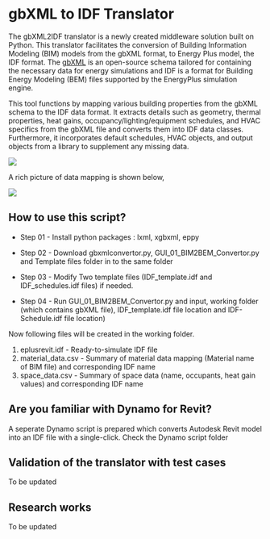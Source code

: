# gbXML to IDF Translator
The gbXML2IDF translator is a newly created middleware solution built on Python. This translator facilitates the conversion of Building Information Modeling (BIM) models from the gbXML format, to Energy Plus model, the IDF format. The [gbXML](https://www.gbxml.org/) is an open-source schema tailored for containing the necessary data for energy simulations and IDF is a format for Building Energy Modeling (BEM) files supported by the EnergyPlus simulation engine.

This tool functions by mapping various building properties from the gbXML schema to the IDF data format. It extracts details such as geometry, thermal properties, heat gains, occupancy/lighting/equipment schedules, and HVAC specifics from the gbXML file and converts them into IDF data classes. Furthermore, it incorporates default schedules, HVAC objects, and output objects from a library to supplement any missing data.

![](https://github.com/Udaragithub/gbXML2IDF/blob/main/Images/Research%20Gap%20and%20Proposed%20Tool%20(18).png)

A rich picture of data mapping is shown below,

![](https://github.com/Udaragithub/gbXML2IDF/blob/main/Images/Research%20Gap%20and%20Proposed%20Tool%20(17).png)

## How to use this script?
+ Step 01 - Install python packages : lxml, xgbxml, eppy
- Step 02 - Download gbxmlconvertor.py, GUI_01_BIM2BEM_Convertor.py and Template files folder in to the same folder
* Step 03 - Modify Two template files (IDF_template.idf and IDF_schedules.idf files) if needed.
+ Step 04 - Run GUI_01_BIM2BEM_Convertor.py and input, working folder (which contains gbXML file), IDF_template.idf file location and IDF-Schedule.idf file location)

Now following files will be created in the working folder.

1. eplusrevit.idf - Ready-to-simulate IDF file
2. material_data.csv - Summary of material data mapping (Material name of BIM file) and corresponding IDF name
3. space_data.csv - Summary of space data (name, occupants, heat gain values) and corresponding IDF name

## Are you familiar with Dynamo for Revit?
A seperate Dynamo script is prepared which converts Autodesk Revit model into an IDF file with a single-click. Check the Dynamo script folder

## Validation of the translator with test cases
To be updated

## Research works
To be updated
